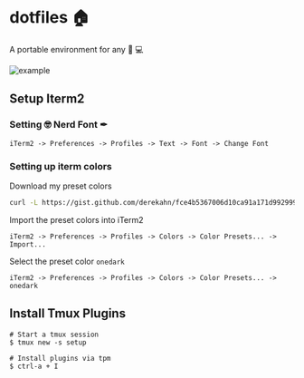 # dotfiles 🏠

A portable environment for any 🍎 💻

![example](https://i.imgur.com/1FAZCUy.png)

## Setup Iterm2

### Setting 🤓 Nerd Font ✒

```shell
iTerm2 -> Preferences -> Profiles -> Text -> Font -> Change Font
```

### Setting up iterm colors

Download my preset colors

```bash
curl -L https://gist.github.com/derekahn/fce4b5367006d10ca91a171d992999e0 -o ~/Documents/onedark.itermcolors
```

Import the preset colors into iTerm2

```shell
iTerm2 -> Preferences -> Profiles -> Colors -> Color Presets... -> Import...
```

Select the preset color `onedark`

```shell
iTerm2 -> Preferences -> Profiles -> Colors -> Color Presets... -> onedark
```

## Install Tmux Plugins

```shell
# Start a tmux session
$ tmux new -s setup

# Install plugins via tpm
$ ctrl-a + I
```
